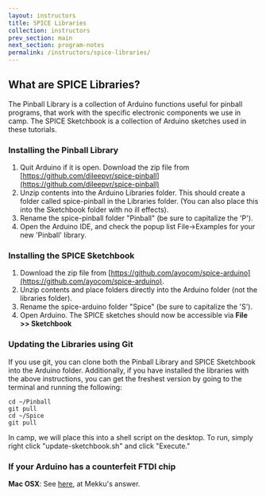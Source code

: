 ```yaml
---
layout: instructors
title: SPICE Libraries
collection: instructors
prev_section: main
next_section: program-notes
permalink: /instructors/spice-libraries/
---
```


## What are SPICE Libraries?

The Pinball Library is a collection of Arduino functions useful for pinball programs, that work with the specific electronic components we use in camp. The SPICE Sketchbook is a collection of Arduino sketches used in these tutorials. 

### Installing the Pinball Library

1. Quit Arduino if it is open. Download the zip file from [https://github.com/dileepvr/spice-pinball](https://github.com/dileepvr/spice-pinball)
2. Unzip contents into the Arduino Libraries folder. This should create a folder called spice-pinball in the Libraries folder. (You can also place this into the Sketchbook folder with no ill effects).
3. Rename the spice-pinball folder "Pinball" (be sure to capitalize the 'P').
4. Open the Arduino IDE, and check the popup list File->Examples for your new 'Pinball' library.

### Installing the SPICE Sketchbook

1. Download the zip file from [https://github.com/ayocom/spice-arduino](https://github.com/ayocom/spice-arduino). 
2. Unzip contents and place folders directly into the Arduino folder (not the libraries folder). 
3. Rename the spice-arduino folder "Spice" (be sure to capitalize the 'S').
4. Open Arduino. The SPICE sketches should now be accessible via **File >> Sketchbook**

### Updating the Libraries using Git

If you use git, you can clone both the Pinball Library and SPICE Sketchbook into the Arduino folder. Additionally, if you have installed the libraries with the above instructions, you can get the freshest version by going to the terminal and running the following:

```
cd ~/Pinball
git pull
cd ~/Spice
git pull
```

In camp, we will place this into a shell script on the desktop. To run, simply right click "update-sketchbook.sh" and click "Execute."
### If your Arduino has a counterfeit FTDI chip

**Mac OSX**: See [here](http://arduino.stackexchange.com/questions/5119/arduino-nano-no-serial-port-for-macbook-air-2013), at Mekku's answer.
